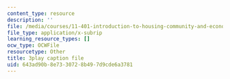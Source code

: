 ```yaml
---
content_type: resource
description: ''
file: /media/courses/11-401-introduction-to-housing-community-and-economic-development-fall-2015/643ad90b8e7330728b497d9cde6a3781_uMbkHpyKuWU.srt
file_type: application/x-subrip
learning_resource_types: []
ocw_type: OCWFile
resourcetype: Other
title: 3play caption file
uid: 643ad90b-8e73-3072-8b49-7d9cde6a3781
---
```

